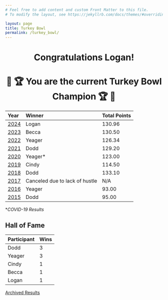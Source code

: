 ```yaml
---
# Feel free to add content and custom Front Matter to this file.
# To modify the layout, see https://jekyllrb.com/docs/themes/#overriding-theme-defaults

layout: page
title: Turkey Bowl
permalink: /turkey_bowl/
---
```

# <center>Congratulations Logan!</center>
# <center>:turkey: :trophy: You are the current Turkey Bowl Champion :trophy: :turkey:</center>

| Year                               | Winner                         | Total Points   |
| :--------------------------------- | :----------------------------- | :------------- |
| [2024](/turkey_bowl/archive/2024/) | Logan                          | 130.96         |
| [2023](/turkey_bowl/archive/2023/) | Becca                          | 130.50         |
| [2022](/turkey_bowl/archive/2022/) | Yeager                         | 126.34         |
| [2021](/turkey_bowl/archive/2021/) | Dodd                           | 129.20         |
| [2020](/turkey_bowl/archive/2020/) | Yeager*                        | 123.00         |
| [2019](/turkey_bowl/archive/2019/) | Cindy                          | 114.50         |
| [2018](/turkey_bowl/archive/2018/) | Dodd                           | 133.10         |
| [2017](/turkey_bowl/archive/2017/) | Canceled due to lack of hustle | N/A            |
| [2016](/turkey_bowl/archive/2016/) | Yeager                         | 93.00          |
| [2015](/turkey_bowl/archive/2015/) | Dodd                           | 95.00          |

*_COVID-19 Results_

## Hall of Fame

| Participant | Wins |
| :---------- | :--- |
| Dodd        | 3    |
| Yeager      | 3    |
| Cindy       | 1    |
| Becca       | 1    |
| Logan       | 1    |


[Archived Results](/turkey_bowl/archive/)
